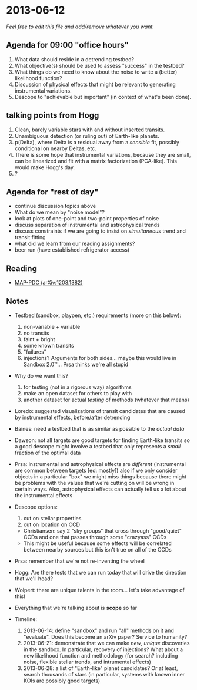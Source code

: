2013-06-12
==========

*Feel free to edit this file and add/remove whatever you want.*

Agenda for 09:00 "office hours"
-------------------------------

1. What data should reside in a detrending testbed?
2. What objective(s) should be used to assess "success" in the testbed?
3. What things do we need to know about the noise to write a (better)
   likelihood function?
4. Discussion of physical effects that might be relevant to generating
   instrumental variations.
5. Descope to "achievable but important" (in context of what's been done).

talking points from Hogg
------------------------
1. Clean, barely variable stars with and without inserted transits.
2. Unambiguous detection (or ruling out) of Earth-like planets.
3. p(Delta), where Delta is a residual away from a *sensible* fit, possibly
   conditional on nearby Deltas, etc.
4. There is some hope that instrumental variations, because they are small,
   can be linearized and fit with a matrix factorization (PCA-like).  This
   would make Hogg's day.
5. ?

Agenda for "rest of day"
------------------------
* continue discussion topics above
* What do we mean by "noise model"?
* look at plots of one-point and two-point properties of noise
* discuss separation of instrumental and astrophysical trends
* discuss constraints if we are going to insist on *simultaneous* trend and
  transit fitting
* what did we learn from our reading assignments?
* beer run (have established refrigerator access)

Reading
-------

* [MAP-PDC (arXiv:1203.1382)](http://arxiv.org/abs/1203.1382)

Notes
-----

* Testbed (sandbox, playpen, etc.) requirements (more on this below):
  1. non-variable + variable
  2. no transits
  3. faint + bright
  4. some known transits
  5. "failures"
  6. injections? Arguments for both sides… maybe this would live in Sandbox
     2.0™… Prsa thinks we're all stupid

* Why do we want this?
  1. for testing (not in a rigorous way) algorithms
  2. make an open dataset for others to play with
  3. another dataset for actual *testing* of methods (whatever that means)

* Loredo: suggested visualizations of transit candidates that are caused by
  instrumental effects, before/after detrending
* Baines: need a testbed that is as similar as possible to the *actual data*
* Dawson: not all targets are good targets for finding Earth-like transits so
  a good descope might involve a testbed that only represents a *small*
  fraction of the optimal data
* Prsa: instrumental and astrophysical effects are *different* (instrumental
  are common between targets [ed: mostly]) also if we only consider objects in
  a particular "box" we might miss things because there might be problems with
  the values that we're cutting on will be wrong in certain ways. Also,
  astrophysical effects can actually tell us a lot about the instrumental
  effects
* Descope options:
  1. cut on stellar properties
  2. cut on location on CCD
    * Christiansen: say 2 "sky groups" that cross through "good/quiet" CCDs
      and one that passes through some "crazyass" CCDs
    * This might be useful because some effects will be correlated between
      nearby sources but this isn't true on all of the CCDs
* Prsa: remember that we're not re-inventing the wheel
* Hogg: Are there tests that we can run today that will drive the direction
  that we'll head?
* Wolpert: there are unique talents in the room... let's take advantage of
  this!
* Everything that we're talking about is **scope** so far
* Timeline:
  1. 2013-06-14: define "sandbox" and run "all" methods on it and "evaluate".
     Does this become an arXiv paper? Service to humanity?
  2. 2013-06-21: demonstrate that we can make *new*, *unique* discoveries in
     the sandbox. In particular, recovery of injections? What about a new
     likelihood function and methodology (for search? including noise,
     flexible stellar trends, and intrumental effects)
  3. 2013-06-28: a list of "Earth-like" planet candidates? Or at least, search
     thousands of stars (in particular, systems with known inner KOIs are
     possibly good targets)
